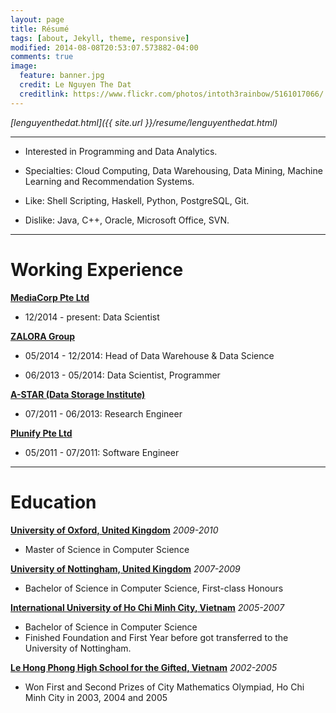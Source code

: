 ```yaml
---
layout: page
title: Résumé
tags: [about, Jekyll, theme, responsive]
modified: 2014-08-08T20:53:07.573882-04:00
comments: true
image:
  feature: banner.jpg
  credit: Le Nguyen The Dat
  creditlink: https://www.flickr.com/photos/intoth3rainbow/5161017066/
---
```

*[lenguyenthedat.html]({{ site.url }}/resume/lenguyenthedat.html)*

-----

* Interested in Programming and Data Analytics. 

* Specialties: Cloud Computing, Data Warehousing, Data Mining, Machine Learning and Recommendation Systems.

* Like: Shell Scripting, Haskell, Python, PostgreSQL, Git.

* Dislike: Java, C++, Oracle, Microsoft Office, SVN.

-----

Working Experience
==================

**[MediaCorp Pte Ltd](http://www.mediacorp.sg)**

* 12/2014 - present: Data Scientist

**[ZALORA Group](http://worldwide.zalora.com)**

* 05/2014 - 12/2014: Head of Data Warehouse & Data Science

* 06/2013 - 05/2014: Data Scientist, Programmer

**[A-STAR (Data Storage Institute)](http://www.dsi.a-star.edu.sg)**

* 07/2011 - 06/2013: Research Engineer

**[Plunify Pte Ltd](http://www.plunify.com)**

* 05/2011 - 07/2011: Software Engineer

-----

Education
==========

**[University of Oxford, United Kingdom](http://www.ox.ac.uk)**
_2009-2010_

* Master of Science in Computer Science

**[University of Nottingham, United Kingdom](http://www.nottingham.ac.uk)**
_2007-2009_

* Bachelor of Science in Computer Science, First-class Honours

**[International University of Ho Chi Minh City, Vietnam](http://www.hcmiu.edu.vn)**
_2005-2007_

* Bachelor of Science in Computer Science
* Finished Foundation and First Year before got transferred to the University of Nottingham.

**[Le Hong Phong High School for the Gifted, Vietnam](http://www.thpt-lehongphong-tphcm.edu.vn)**
_2002-2005_

* Won First and Second Prizes of City Mathematics Olympiad, Ho Chi Minh City in 2003, 2004 and 2005
